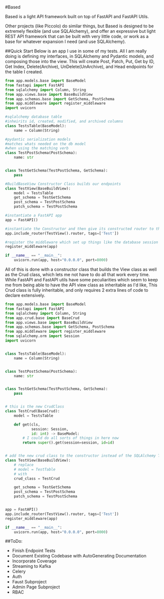 #Based

Based is a light API framework built on top of FastAPI and FastAPI Utils.

Other projects (like Piccolo) do similar things, but Based is designed to be extremely 
flexible (and use SQLAlchemy), and offer an expressive but light REST API framework that can
be built with very little code, or work as a base for whatever expansion I need 
(and use SQLAlchemy).

##Quick Start 
Below is an app I use in some of my tests.  All I am really doing is defining my interfaces,
in SQLAlchemy and Pydantic models, and composing those into the view.  This will create 
Post, Patch, Put, Get by ID, Get Index, Delete(Archive), UnDelete(UnArchive), and Head 
endpoints for the table I created.

```python
from app.models.base import BaseModel
from fastapi import FastAPI
from sqlalchemy import Column, String
from app.views.base import BaseBuildView
from app.schemas.base import GetSchema, PostSchema
from app.middleware import register_middleware
import uvicorn

#sqlalchemy database table
#inheirits id, created, modified, and archived columns
class TestsTable(BaseModel):
    name = Column(String)

#pydantic serialization models
#matches whats needed on the db model
#when using the matching verb
class TestPostSchema(PostSchema):
    name: str


class TestGetSchema(TestPostSchema, GetSchema):
    pass

#BuildBaseView Constructor Class builds our endpoints
class TestView(BaseBuildView):
    model = TestsTable
    get_schema = TestGetSchema
    post_schema = TestPostSchema
    patch_schema = TestPostSchema

#instantiate a FastAPI app
app = FastAPI()

#instantiate the Constructor and then give its constructed router to the FastAPI app
app.include_router(TestView().router, tags=['Test'])

#register the middleware which set up things like the database session
register_middleware(app)

if __name__ == "__main__":
    uvicorn.run(app, host="0.0.0.0", port=8000)
```

All of this is done with a constructor class that builds the View class as well as the Crud 
class, which lets me not have to do all that work every time. While FastAPI and FastAPI utils
have some peculiarities which seem to keep me from being able to have the API view class as
inheritable as I'd like, This Crud class is fully inheritable, and only requires 2 extra 
lines of code to declare extensively.

```python
from app.models.base import BaseModel
from fastapi import FastAPI
from sqlalchemy import Column, String
from app.crud.base import BaseCrud
from app.views.base import BaseBuildView
from app.schemas.base import GetSchema, PostSchema
from app.middleware import register_middleware
from sqlalchemy.orm import Session
import uvicorn


class TestsTable(BaseModel):
    name = Column(String)


class TestPostSchema(PostSchema):
    name: str


class TestGetSchema(TestPostSchema, GetSchema):
    pass


# this is the new CrudClass        
class TestCrud(BaseCrud):
    model = TestsTable

    def get(cls,
            session: Session,
            id: int) -> BaseModel:
        # I could do all sorts of things in here now
        return super().get(session=session, id=id)


# add the new crud class to the constructor instead of the SQLAlchemy Table
class TestView(BaseBuildView):
    # replace
    # model = TestTable
    # with
    crud_class = TestCrud

    get_schema = TestGetSchema
    post_schema = TestPostSchema
    patch_schema = TestPostSchema


app = FastAPI()
app.include_router(TestView().router, tags=['Test'])
register_middleware(app)

if __name__ == "__main__":
    uvicorn.run(app, host="0.0.0.0", port=8000)
```

##ToDo:
* Finish Endpoint Tests
* Document Existing Codebase with AutoGenerating Documentation
* Incorporate Coverage
* Streaming to Kafka
* Celery
* Auth
* Faust Subproject
* Admin Page Subproject
* RBAC